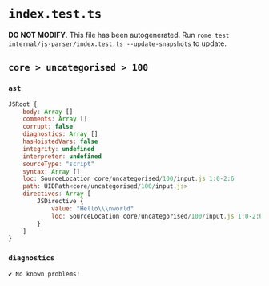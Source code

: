 # `index.test.ts`

**DO NOT MODIFY**. This file has been autogenerated. Run `rome test internal/js-parser/index.test.ts --update-snapshots` to update.

## `core > uncategorised > 100`

### `ast`

```javascript
JSRoot {
	body: Array []
	comments: Array []
	corrupt: false
	diagnostics: Array []
	hasHoistedVars: false
	integrity: undefined
	interpreter: undefined
	sourceType: "script"
	syntax: Array []
	loc: SourceLocation core/uncategorised/100/input.js 1:0-2:6
	path: UIDPath<core/uncategorised/100/input.js>
	directives: Array [
		JSDirective {
			value: "Hello\\\nworld"
			loc: SourceLocation core/uncategorised/100/input.js 1:0-2:6
		}
	]
}
```

### `diagnostics`

```
✔ No known problems!

```
